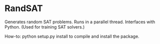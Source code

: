 # RandSAT
Generates random SAT problems. Runs in a parallel thread. Interfaces with Python. (Used for training SAT solvers.)

How-to:
python setup.py install
to compile and install the package. 
